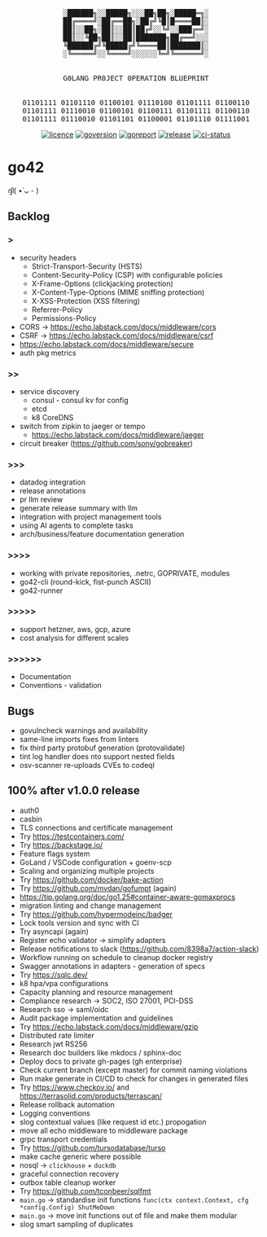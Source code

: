 <!-- markdownlint-disable MD033 MD041 -->
<div align="center"><pre>
░██████╗░░█████╗░░░██╗██╗░█████═╗░
██╔════╝░██╔══██╗░██╔╝╚█║█════██║░
██║░░██╗░██║░░██║██╔╝░░╚╝░░███╔═╝░
██║░░╚██╗██║░░██║███████╗██╔══╝░░░
╚██████╔╝╚█████╔╝╚════██║███████║░
░╚═════╝░░╚════╝░░░░░░╚═╝╚══════╝░
<br>
G0LANG PR0JECT 0PERATION BLUEPRINT
<br>
01101111 01101110 01100101 01110100 01101111 01100110
01101111 01110010 01100101 01100111 01101111 01100110
01101111 01110010 01101101 01100001 01101110 01111001
</pre></div>
<p align="center">
<a href="https://opensource.org/licenses/MIT"><img src="https://img.shields.io/badge/License-MIT-yellow.svg" alt="licence"></a>
<a href="https://golang.org/"><img src="https://img.shields.io/badge/Go-1.24.4-00ADD8?style=flat&logo=go" alt="goversion"></a>
<a href="https://goreportcard.com/report/github.com/hasansino/go42"><img src="https://goreportcard.com/badge/github.com/hasansino/go42" alt="goreport"></a>
<a href="https://github.com/hasansino/go42/releases"><img src="https://img.shields.io/github/v/release/hasansino/go42" alt="release"></a>
<a href="https://github.com/hasansino/go42/actions/workflows/100-unified-workflow.yaml"><img src="https://github.com/hasansino/go42/actions/workflows/100-unified-workflow.yaml/badge.svg" alt="ci-status"></a>
</p>
<!-- markdownlint-enable MD033 MD041 -->

# go42

ദ്ദി( •̀ ᴗ - )

## Backlog

### >

- security headers
  - Strict-Transport-Security (HSTS)
  - Content-Security-Policy (CSP) with configurable policies
  - X-Frame-Options (clickjacking protection)
  - X-Content-Type-Options (MIME sniffing protection)
  - X-XSS-Protection (XSS filtering)
  - Referrer-Policy
  - Permissions-Policy
- CORS -> https://echo.labstack.com/docs/middleware/cors
- CSRF -> https://echo.labstack.com/docs/middleware/csrf
- https://echo.labstack.com/docs/middleware/secure
- auth pkg metrics

### >>

- service discovery
  - consul - consul kv for config
  - etcd
  - k8 CoreDNS
- switch from zipkin to jaeger or tempo
  - https://echo.labstack.com/docs/middleware/jaeger
- circuit breaker (https://github.com/sony/gobreaker)

### >>>

- datadog integration
- release annotations
- pr llm review
- generate release summary with llm
- integration with project management tools
- using AI agents to complete tasks
- arch/business/feature documentation generation

### >>>>

- working with private repositories, .netrc, GOPRIVATE, modules
- go42-cli (round-kick, fist-punch ASCII)
- go42-runner

### >>>>>

- support hetzner, aws, gcp, azure
- cost analysis for different scales

### >>>>>>

- Documentation
- Conventions - validation

## Bugs

- govulncheck warnings and availability
- same-line imports fixes from linters
- fix third party protobuf generation (protovalidate)
- tint log handler does nto support nested fields
- osv-scanner re-uploads CVEs to codeql

## 100% after v1.0.0 release

- auth0
- casbin
- TLS connections and certificate management
- Try https://testcontainers.com/
- Try https://backstage.io/
- Feature flags system
- GoLand / VSCode configuration + goenv-scp
- Scaling and organizing multiple projects
- Try https://github.com/docker/bake-action
- Try https://github.com/mvdan/gofumpt (again)
- https://tip.golang.org/doc/go1.25#container-aware-gomaxprocs
- migration linting and change management
- Try https://github.com/hypermodeinc/badger
- Lock tools version and sync with CI
- Try asyncapi (again)
- Register echo validator -> simplify adapters
- Release notifications to slack (https://github.com/8398a7/action-slack)
- Workflow running on schedule to cleanup docker registry
- Swagger annotations in adapters - generation of specs
- Try https://sqlc.dev/
- k8 hpa/vpa configurations
- Capacity planning and resource management
- Compliance research -> SOC2, ISO 27001, PCI-DSS
- Research sso -> saml/oidc
- Audit package implementation and guidelines
- Try https://echo.labstack.com/docs/middleware/gzip
- Distributed rate limiter
- Research jwt RS256
- Research doc builders like mkdocs / sphinx-doc
- Deploy docs to private gh-pages (gh enterprise)
- Check current branch (except master) for commit naming violations
- Run make generate in CI/CD to check for changes in generated files
- Try https://www.checkov.io/ and https://terrasolid.com/products/terrascan/
- Release rollback automation
- Logging conventions
- slog contextual values (like request id etc.) propogation
- move all echo middleware to middleware package
- grpc transport credentials
- Try https://github.com/tursodatabase/turso
- make cache generic where possible
- nosql -> `clickhouse` + `duckdb`
- graceful connection recovery
- outbox table cleanup worker
- Try https://github.com/tconbeer/sqlfmt
- `main.go` -> standardise init functions `func(ctx context.Context, cfg *config.Config) ShutMeDown`
- `main.go` -> move init functions out of file and make them modular
- slog smart sampling of duplicates

